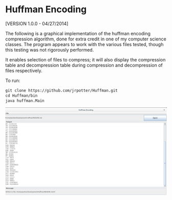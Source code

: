 Huffman Encoding
================

[VERSION 1.0.0 - 04/27/2014]

The following is a graphical implementation of the huffman encoding compression algorithm, done for
extra credit in one of my computer science classes. The program appears to work with the various files tested, 
though this testing was not rigorously performed.

It enables selection of files to compress; it will also display the compression table and decompression table during compression and decompression of files respectively.

To run:
```
git clone https://github.com/jrpotter/Huffman.git
cd Huffman/bin
java huffman.Main
```

![alt tag](https://raw.githubusercontent.com/jrpotter/Huffman/master/screenshot.png)

